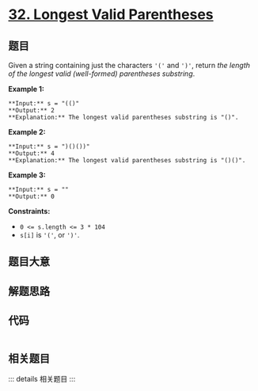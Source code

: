 # [32. Longest Valid Parentheses](https://leetcode.com/problems/longest-valid-parentheses)

## 题目

Given a string containing just the characters `'('` and `')'`, return _the
length of the longest valid (well-formed) parentheses_ _substring_.



**Example 1:**

    
    
    **Input:** s = "(()"
    **Output:** 2
    **Explanation:** The longest valid parentheses substring is "()".
    

**Example 2:**

    
    
    **Input:** s = ")()())"
    **Output:** 4
    **Explanation:** The longest valid parentheses substring is "()()".
    

**Example 3:**

    
    
    **Input:** s = ""
    **Output:** 0
    



**Constraints:**

  * `0 <= s.length <= 3 * 104`
  * `s[i]` is `'('`, or `')'`.


## 题目大意

## 解题思路

## 代码

```javascript

```

## 相关题目

::: details 相关题目
:::
